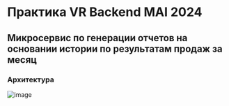 # Практика VR Backend MAI 2024
## Микросервис по генерации отчетов на основании истории по результатам продаж за месяц

### Архитектура
![image](https://github.com/MaximTikhomirov/API-for-creating-reports/assets/140896345/3fd5feaa-01a8-4e05-a90a-5ad5ac11f864)

